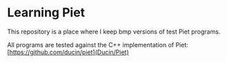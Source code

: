 # Learning Piet

This repository is a place where I keep bmp versions of test Piet programs.

All programs are tested against the C++ implementation of Piet:
[https://github.com/ducin/piet](Ducin/Piet)

